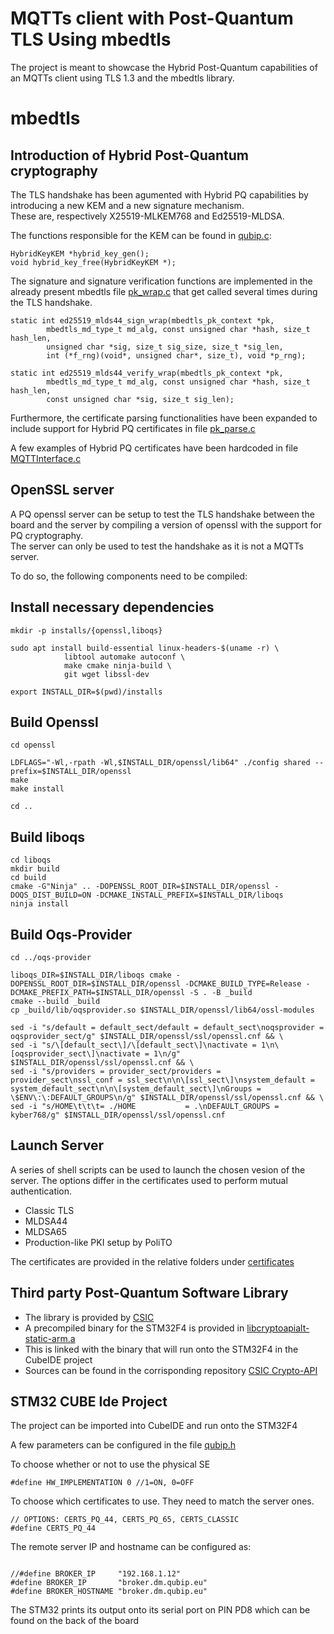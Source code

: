 # MQTTs client with Post-Quantum TLS Using mbedtls
The project is meant to showcase the Hybrid Post-Quantum capabilities of an MQTTs client using TLS 1.3 and the mbedtls library. 

# mbedtls
## Introduction of Hybrid Post-Quantum cryptography 

The TLS handshake has been agumented with Hybrid PQ capabilities by introducing a new KEM and a new signature mechanism. \
These are, respectively X25519-MLKEM768 and Ed25519-MLDSA.

The functions responsible for the KEM can be found in [qubip.c](https://github.com/QUBIP/pq-mqtt-client-mbedtls/blob/refactor/stm32_f429/Middlewares/Third_Party/MBEDTLS/library/qubip.c):
```
HybridKeyKEM *hybrid_key_gen();
void hybrid_key_free(HybridKeyKEM *);
```
The signature and signature verification functions are implemented in the already present mbedtls file [pk_wrap.c](https://github.com/QUBIP/pq-mqtt-client-mbedtls/blob/8651821b60df32601ef3e36d88d89c398002bf2e/stm32_f429/Middlewares/Third_Party/MBEDTLS/library/pk_wrap.c#L1363) that get called several times during the TLS handshake.

```
static int ed25519_mlds44_sign_wrap(mbedtls_pk_context *pk,
		mbedtls_md_type_t md_alg, const unsigned char *hash, size_t hash_len,
		unsigned char *sig, size_t sig_size, size_t *sig_len,
		int (*f_rng)(void*, unsigned char*, size_t), void *p_rng);

static int ed25519_mlds44_verify_wrap(mbedtls_pk_context *pk,
		mbedtls_md_type_t md_alg, const unsigned char *hash, size_t hash_len,
		const unsigned char *sig, size_t sig_len);
```

Furthermore, the certificate parsing functionalities have been expanded to include support for Hybrid PQ certificates in file [pk_parse.c](https://github.com/QUBIP/pq-mqtt-client-mbedtls/blob/3630bfed4f078bb3ca768471d9a94a54948cf460/stm32_f429/Middlewares/Third_Party/MBEDTLS/library/pkparse.c#L594)

A few examples of Hybrid PQ certificates have been hardcoded in file [MQTTInterface.c](https://github.com/QUBIP/pq-mqtt-client-mbedtls/blob/3630bfed4f078bb3ca768471d9a94a54948cf460/stm32_f429/Middlewares/Third_Party/MQTT/MQTTInterface.c#L485)


## OpenSSL server
A PQ openssl server can be setup to test the TLS handshake between the board and the server by compiling a version of openssl with the support for PQ cryptography. \
The server can only be used to test the handshake as it is not a MQTTs server. 

To do so, the following components need to be compiled: 

## Install necessary dependencies

```
mkdir -p installs/{openssl,liboqs}

sudo apt install build-essential linux-headers-$(uname -r) \
            libtool automake autoconf \
            make cmake ninja-build \
            git wget libssl-dev

export INSTALL_DIR=$(pwd)/installs
```
## Build Openssl

```
cd openssl

LDFLAGS="-Wl,-rpath -Wl,$INSTALL_DIR/openssl/lib64" ./config shared --prefix=$INSTALL_DIR/openssl
make 
make install

cd ..

```

## Build liboqs

```
cd liboqs
mkdir build 
cd build
cmake -G"Ninja" .. -DOPENSSL_ROOT_DIR=$INSTALL_DIR/openssl -DOQS_DIST_BUILD=ON -DCMAKE_INSTALL_PREFIX=$INSTALL_DIR/liboqs
ninja install
```

## Build Oqs-Provider

```
cd ../oqs-provider

liboqs_DIR=$INSTALL_DIR/liboqs cmake -DOPENSSL_ROOT_DIR=$INSTALL_DIR/openssl -DCMAKE_BUILD_TYPE=Release -DCMAKE_PREFIX_PATH=$INSTALL_DIR/openssl -S . -B _build
cmake --build _build
cp _build/lib/oqsprovider.so $INSTALL_DIR/openssl/lib64/ossl-modules

sed -i "s/default = default_sect/default = default_sect\noqsprovider = oqsprovider_sect/g" $INSTALL_DIR/openssl/ssl/openssl.cnf && \
sed -i "s/\[default_sect\]/\[default_sect\]\nactivate = 1\n\[oqsprovider_sect\]\nactivate = 1\n/g" $INSTALL_DIR/openssl/ssl/openssl.cnf && \
sed -i "s/providers = provider_sect/providers = provider_sect\nssl_conf = ssl_sect\n\n\[ssl_sect\]\nsystem_default = system_default_sect\n\n\[system_default_sect\]\nGroups = \$ENV\:\:DEFAULT_GROUPS\n/g" $INSTALL_DIR/openssl/ssl/openssl.cnf && \
sed -i "s/HOME\t\t\t= ./HOME           = .\nDEFAULT_GROUPS = kyber768/g" $INSTALL_DIR/openssl/ssl/openssl.cnf
```

## Launch Server

A series of shell scripts can be used to launch the chosen vesion of the server.
The options differ in the certificates used to perform mutual authentication.
- Classic TLS
- MLDSA44
- MLDSA65
- Production-like PKI setup by PoliTO

The certificates are provided in the relative folders under [certificates](https://github.com/QUBIP/pq-mqtt-client-mbedtls/tree/refactor/certificates)

## Third party Post-Quantum Software Library
- The library is provided by [CSIC](https://www.csic.es/es)
- A precompiled binary for the STM32F4 is provided in [libcryptoapialt-static-arm.a](https://github.com/QUBIP/pq-mqtt-client-mbedtls/blob/refactor/stm32_f429/crypto_api_sw/CRYPTO_API_SW/build/libcryptoapialt-static-arm.a)
- This is linked with the binary that will run onto the STM32F4 in the CubeIDE project
- Sources can be found in the corrisponding repository [CSIC Crypto-API](https://github.com/QUBIP/crypto-api)

## STM32 CUBE Ide Project

The project can be imported into CubeIDE and run onto the STM32F4

A few parameters can be configured in the file [qubip.h](https://github.com/QUBIP/pq-mqtt-client-mbedtls/blob/refactor/stm32_f429/Middlewares/Third_Party/MBEDTLS/include/mbedtls/qubip.h)

To choose whether or not to use the physical SE
```
#define HW_IMPLEMENTATION 0 //1=ON, 0=OFF
```

To choose which certificates to use. They need to match the server ones. 
```
// OPTIONS: CERTS_PQ_44, CERTS_PQ_65, CERTS_CLASSIC
#define CERTS_PQ_44
```
The remote server IP and hostname can be configured as:
```

//#define BROKER_IP		"192.168.1.12"
#define BROKER_IP		"broker.dm.qubip.eu"
#define BROKER_HOSTNAME "broker.dm.qubip.eu"
```

The STM32 prints its output onto its serial port on PIN PD8 which can be found on the back of the board


